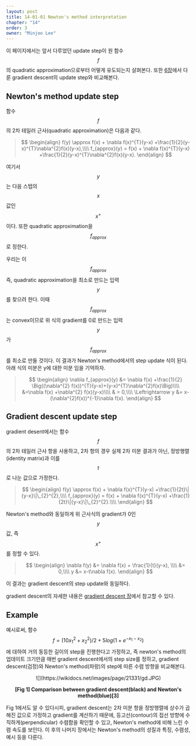 ```yaml
---
layout: post
title: 14-01-01 Newton's method interpretation
chapter: "14"
order: 3
owner: "Minjoo Lee"
---
```

<script type="text/x-mathjax-config">
MathJax.Hub.Config({
    displayAlign: "center"
});
</script>

이 페이지에서는 앞서 다루었던 update step이 원 함수 $$f$$의 quadratic approximation으로부터 어떻게 유도되는지 살펴본다. 또한 [6장](https://wikidocs.net/edit/page/18083)에서 다룬 gradient descent의 update step와 비교해본다.

## Newton's method update step
함수 $$f$$의 2차 테일러 근사(quadratic approximation)은 다음과 같다.

>$$
>\begin{align}
>f(y)	\approx f(x) + \nabla f(x)^{T}(y-x) +\frac{1}{2}(y-x)^{T}\nabla^{2}f(x)(y-x),\\\\
>f_{approx}(y)	= f(x) + \nabla f(x)^{T}(y-x) +\frac{1}{2}(y-x)^{T}\nabla^{2}f(x)(y-x).
>\end{align}
>$$

여기서 $$y$$는 다음 스텝의 $$x$$ 값인 $$x^{+}$$이다. 또한 quadratic approximation을 $$f_{approx}$$로 정한다.

우리는 이 $$f_{approx}$$ 즉, quadratic approximation을 최소로 만드는 입력 $$y$$를 찾으려 한다. 이때 $$f_{approx}$$는 convex이므로 위 식의 gradient를 0로 만드는 입력 $$y$$가 $$f_{approx}$$를 최소로 만들 것이다. 이 결과가 Newton's method에서의 step update 식이 된다. 아래 식의 미분은 y에 대한 미분 임을 기억하자.

>$$
>\begin{align}
>\nabla f_{approx}(y)	&= \nabla f(x) +\frac{1}{2} \Big((\nabla^{2} f(x))^{T}(y-x)+(y-x)^{T}\nabla^{2}f(x)\Big)\\\\
>&=\nabla f(x) +\nabla^{2} f(x)(y-x)\\\\
>& = 0,\\\\
>\Leftrightarrow y &= x-(\nabla^{2}f(x))^{-1}\nabla f(x).
>\end{align}
>$$

## Gradient descent update step
gradient desent에서는 함수 $$f$$의 2차 테일러 근사 항을 사용하고, 2차 항의 경우 실제 2차 미분 결과가 아닌, 정방행렬(identity matrix)과 이를 $$t$$로 나눈 값으로 가정한다.

>$$
>\begin{align}
>f(y)	\approx f(x) + \nabla f(x)^{T}(y-x) +\frac{1}{2t}\|{y-x}\|\_{2}^{2},\\\\
>f_{approx}(y)	= f(x) + \nabla f(x)^{T}(y-x) +\frac{1}{2t}\|{y-x}\|\_{2}^{2}.\\\\
>\end{align}
>$$

Newton's method와 동일하게 위 근사식의 gradient가 0인 $$y$$값, 즉 $$x^{+}$$를 정할 수 있다.
>$$
>\begin{align}
>\nabla f(y) &= \nabla f(x) + \frac{1}{t}(y-x), \\\\
> &= 0,\\\\
>y &= x-t\nabla f(x).
>\end{align}
>$$

이 결과는 gradient descent의 step update와 동일하다.

gradient descent의 자세한 내용은 [gradient descent 장](https://wikidocs.net/18084)에서 참고할 수 있다.

## Example
예시로써, 함수 $$f = (10x_{1}^{2}+x_{2}^{2})/2+5log(1+e^{-x_{1}-x_{2}})$$에 대하여 거의 동등한 길이의 step을 진행한다고 가정하고, 즉 newton's method의 업데이트 크기만큼 매번 gradient descent에서의 step size를 정하고, gradient descent(검정)와 Newton's method(파랑)의 step에 따른 수렴 방향을 비교해본다.

<center>
![](https://wikidocs.net/images/page/21331/gd.JPG)

**[Fig 1] Comparison between gradient descent(black) and Newton's method(blue)[3]**</br>
</center>

Fig 1에서도 알 수 있다시피, gradient descent는 2차 미분 항을 정방행렬에 상수가 곱해진 값으로 가정하고 gradient를 계산하기 때문에, 등고선(contour)의 접선 방향에 수직하게(perpendicular) 수렴함을 확인할 수 있고, Newton's method에 비해 느린 수렴 속도를 보인다. 이 후의 나머지 장에서는 Newton's method의 성질과 특징, 수렴성, 예시 등을 다룬다.
